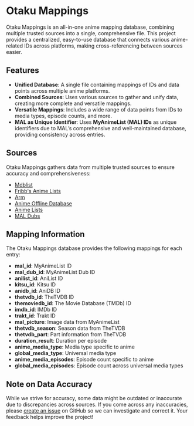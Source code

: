 # Otaku Mappings

Otaku Mappings is an all-in-one anime mapping database, combining multiple trusted sources into a single, comprehensive file. This project provides a centralized, easy-to-use database that connects various anime-related IDs across platforms, making cross-referencing between sources easier.

## Features
- **Unified Database**: A single file containing mappings of IDs and data points across multiple anime platforms.
- **Combined Sources**: Uses various sources to gather and unify data, creating more complete and versatile mappings.
- **Versatile Mappings**: Includes a wide range of data points from IDs to media types, episode counts, and more.
- **MAL as Unique Identifier**: Uses **MyAnimeList (MAL) IDs** as unique identifiers due to MAL’s comprehensive and well-maintained database, providing consistency across entries.

## Sources
Otaku Mappings gathers data from multiple trusted sources to ensure accuracy and comprehensiveness:

- [Mdblist](https://mdblist.com/)
- [Fribb's Anime Lists](https://github.com/Fribb/anime-lists)
- [Arm](https://github.com/kawaiioverflow/arm)
- [Anime Offline Database](https://github.com/manami-project/anime-offline-database)
- [Anime Lists](https://github.com/Anime-Lists/anime-lists)
- [MAL Dubs](https://github.com/MAL-Dubs/MAL-Dubs)

## Mapping Information

The Otaku Mappings database provides the following mappings for each entry:

- **mal_id**: MyAnimeList ID
- **mal_dub_id**: MyAnimeList Dub ID
- **anilist_id**: AniList ID
- **kitsu_id**: Kitsu ID
- **anidb_id**: AniDB ID
- **thetvdb_id**: TheTVDB ID
- **themoviedb_id**: The Movie Database (TMDb) ID
- **imdb_id**: IMDb ID
- **trakt_id**: Trakt ID
- **mal_picture**: Image data from MyAnimeList
- **thetvdb_season**: Season data from TheTVDB
- **thetvdb_part**: Part information from TheTVDB
- **duration_result**: Duration per episode
- **anime_media_type**: Media type specific to anime
- **global_media_type**: Universal media type
- **anime_media_episodes**: Episode count specific to anime
- **global_media_episodes**: Episode count across universal media types

## Note on Data Accuracy

While we strive for accuracy, some data might be outdated or inaccurate due to discrepancies across sources. If you come across any inaccuracies, please [create an issue](https://github.com/yourusername/OtakuMappings/issues) on GitHub so we can investigate and correct it. Your feedback helps improve the project!
